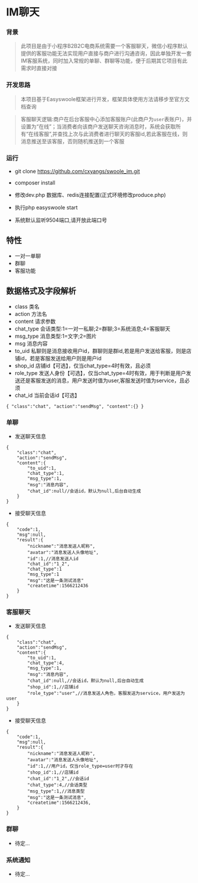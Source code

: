 # IM聊天
### 背景
> 此项目是由于小程序B2B2C电商系统需要一个客服聊天，微信小程序默认提供的客服功能无法实现用户直接与商户进行沟通咨询，因此单独开发一套IM客服系统，同时加入常规的单聊、群聊等功能，便于后期其它项目有此需求时直接对接
### 开发思路
> 本项目基于Easyswoole框架进行开发，框架具体使用方法请移步至官方文档查询

> 客服聊天逻辑:商户在后台客服中心添加客服账户(此商户为`user`表账户)，并设置为“在线”；当消费者向该商户发送聊天咨询消息时，系统会获取所有“在线客服”,并查找上次与此消费者进行聊天的客服id,若此客服在线，则消息推送至该客服，否则随机推送到一个客服

### 运行

* git clone https://github.com/cxyangs/swoole_im.git

* composer install

* 修改dev.php 数据库、redis连接配置(正式环境修改produce.php)

* 执行php easyswoole start

* 系统默认监听9504端口,请开放此端口号

## 特性
* 一对一单聊
* 群聊
* 客服功能

## 数据格式及字段解析
* class     类名
* action    方法名
* content   请求参数
* chat_type 会话类型:1=一对一私聊;2=群聊;3=系统消息;4=客服聊天
* msg_type  消息类型:1=文字;2=图片
* msg       消息内容
* to_uid    私聊则是消息接收用户id，群聊则是群id,若是用户发送给客服，则是店铺id，若是客服发送给用户则是用户id
* shop_id   店铺id【可选】，仅当chat_type=4时有效，且必须
* role_type 发送人身份【可选】，仅当chat_type=4时有效，用于判断是用户发送还是客服发送的消息，用户发送时值为user,客服发送时值为service，且必须
* chat_id   当前会话id【可选】

`
{
"class":"chat",
"action":"sendMsg",
"content":{}
}
`


### 单聊
* 发送聊天信息
```
{
    "class":"chat",
    "action":"sendMsg",
    "content":{
        "to_uid":1,
        "chat_type":1,
        "msg_type":1,
        "msg":"消息内容",
        "chat_id":null//会话id，默认为null,后台自动生成
    }
}
```
* 接受聊天信息
```
{
    "code":1,
    "msg":null,
    "result":{
        "nickname":"消息发送人昵称",
        "avatar":"消息发送人头像地址",
        "id":1,//消息发送人id
        "chat_id":"1_2",
        "chat_type":1
        "msg_type":1
        "msg":"这是一条测试消息"
        "createtime":1566212436
    }
}
```

### 客服聊天
* 发送聊天信息
```
{
    "class":"chat",
    "action":"sendMsg",
    "content":{
        "to_uid":1,
        "chat_type":4,
        "msg_type":1,
        "msg":"消息内容",
        "chat_id":null,//会话id，默认为null,后台自动生成
        "shop_id":1,//店铺id
        "role_type":"user",//消息发送人角色，客服发送为service，用户发送为user
    }
}
```
* 接受聊天信息
```
{
    "code":1,
    "msg":null,
    "result":{
        "nickname":"消息发送人昵称",
        "avatar":"消息发送人头像地址",
        "id":1,//用户id，仅当role_type=user时才存在
        "shop_id":1,//店铺id
        "chat_id":"1_2",//会话id
        "chat_type":4,//会话类型
        "msg_type":1,//消息类型
        "msg":"这是一条测试消息",
        "createtime":1566212436,
    }
}
```

### 群聊

* 待定...

### 系统通知

* 待定...
